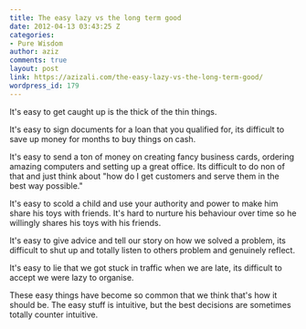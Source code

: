 ```yaml
---
title: The easy lazy vs the long term good
date: 2012-04-13 03:43:25 Z
categories:
- Pure Wisdom
author: aziz
comments: true
layout: post
link: https://azizali.com/the-easy-lazy-vs-the-long-term-good/
wordpress_id: 179
---
```


It's easy to get caught up is the thick of the thin things.

It's easy to sign documents for a loan that you qualified for, its difficult to save up money for months to buy things on cash.

It's easy to send a ton of money on creating fancy business cards, ordering amazing computers and setting up a great office. Its difficult to do non of that and just think about "how do I get customers and serve them in the best way possible."

It's easy to scold a child and use your authority and power to make him share his toys with friends. It's hard to nurture his behaviour over time so he willingly shares his toys with his friends.

It's easy to give advice and tell our story on how we solved a problem, its difficult to shut up and totally listen to others problem and genuinely reflect.

It's easy to lie that we got stuck in traffic when we are late, its difficult to accept we were lazy to organise.

These easy things have become so common that we think that's how it should be. The easy stuff is intuitive, but the best decisions are sometimes totally counter intuitive.
